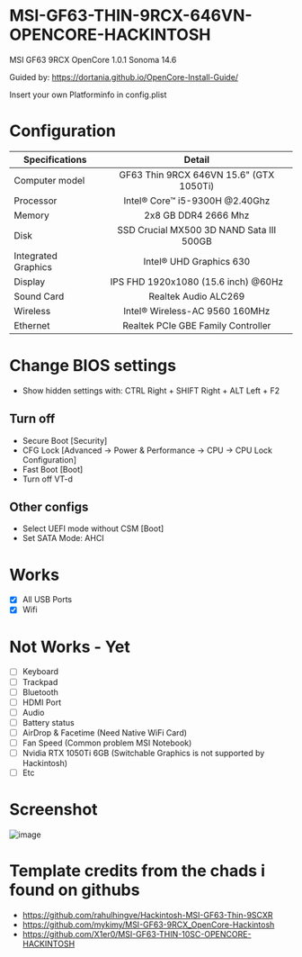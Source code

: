 # MSI-GF63-THIN-9RCX-646VN-OPENCORE-HACKINTOSH

MSI GF63 9RCX OpenCore 1.0.1 Sonoma 14.6

Guided by: https://dortania.github.io/OpenCore-Install-Guide/

Insert your own Platforminfo in config.plist

# Configuration


| Specifications      | Detail        |
| ------------- |:-------------:|
| Computer model    | GF63 Thin 9RCX 646VN 15.6" (GTX 1050Ti) |
| Processor      |  Intel® Core™ i5-9300H @2.40Ghz      |
| Memory | 2x8 GB DDR4 2666 Mhz     |
|    Disk   |    SSD Crucial MX500 3D NAND Sata III 500GB   |
| Integrated Graphics | Intel® UHD Graphics 630 |
| Display  | IPS FHD 1920x1080 (15.6 inch) @60Hz |
| Sound Card     | Realtek Audio ALC269   |
| Wireless | Intel® Wireless-AC 9560 160MHz  |
| Ethernet | Realtek PCIe GBE Family Controller  |



# Change BIOS settings

- Show hidden settings with: CTRL Right + SHIFT Right + ALT Left + F2

## Turn off 

- Secure Boot [Security]
- CFG Lock [Advanced -> Power & Performance -> CPU -> CPU Lock Configuration]
- Fast Boot [Boot]
- Turn off VT-d

## Other configs

- Select UEFI mode without CSM [Boot]
- Set SATA Mode: AHCI

# Works

- [x] All USB Ports
- [x] Wifi

# Not Works - Yet

- [ ] Keyboard
- [ ] Trackpad
- [ ] Bluetooth
- [ ] HDMI Port
- [ ] Audio
- [ ] Battery status
- [ ] AirDrop & Facetime (Need Native WiFi Card)
- [ ] Fan Speed (Common problem MSI Notebook)
- [ ] Nvidia RTX 1050Ti 6GB (Switchable Graphics is not supported by Hackintosh)
- [ ] Etc

# Screenshot

![image](https://github.com/user-attachments/assets/5f271fd5-20c9-4042-80cc-86117bdb4fe5)


# Template credits from the chads i found on githubs
- https://github.com/rahulhingve/Hackintosh-MSI-GF63-Thin-9SCXR
- https://github.com/mykimy/MSI-GF63-9RCX_OpenCore-Hackintosh
- https://github.com/X1er0/MSI-GF63-THIN-10SC-OPENCORE-HACKINTOSH
